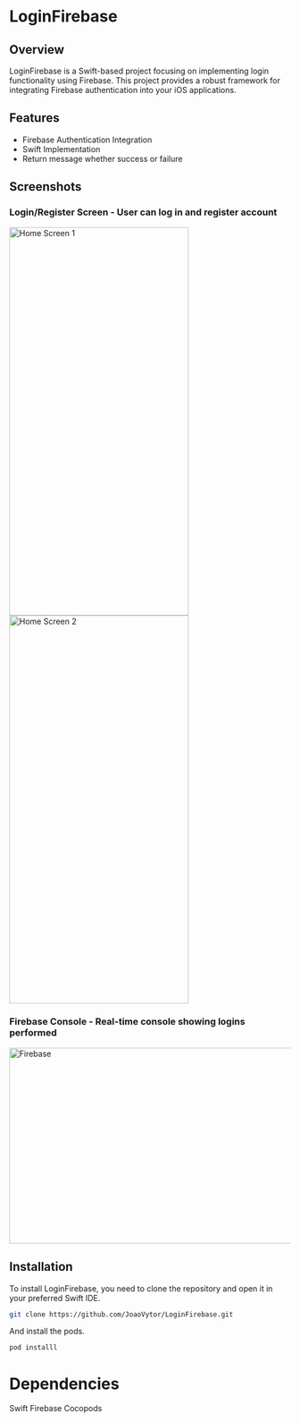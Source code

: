 # LoginFirebase

## Overview
LoginFirebase is a Swift-based project focusing on implementing login functionality using Firebase. This project provides a robust framework for integrating Firebase authentication into your iOS applications.

## Features
- Firebase Authentication Integration
- Swift Implementation
- Return message whether success or failure

## Screenshots

### Login/Register Screen - User can log in and register account

<img src="https://github.com/JoaoVytor/LoginFirebase/assets/57421236/0dc8a44f-1ce6-4a7b-8c1a-13d6bebcabca" width="321" height="694" alt="Home Screen 1">

<img src="https://github.com/JoaoVytor/LoginFirebase/assets/57421236/51200bf2-d157-4176-a992-85ab925ec887" width="321" height="694" alt="Home Screen 2">

### Firebase Console - Real-time console showing logins performed

<img src="https://github.com/JoaoVytor/LoginFirebase/assets/57421236/290d520c-f4a3-4a59-a1b9-f781c5fe07cd" width="2100" height="350" alt="Firebase">

## Installation
To install LoginFirebase, you need to clone the repository and open it in your preferred Swift IDE.

```bash
git clone https://github.com/JoaoVytor/LoginFirebase.git
```

And install the pods.
```bash
pod installl
```

# Dependencies
Swift
Firebase
Cocopods
